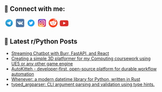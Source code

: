## 🔎 Connect with me:
[<img src="https://github.com/bullbesh/bullbesh/blob/main/images/Telegram.png" width="32" height="32" />](https://t.me/bullbesh)
[<img src="https://github.com/bullbesh/bullbesh/blob/main/images/VK.png" width="32" height="32" />](https://vk.com/bullbesh)
[<img src="https://github.com/bullbesh/bullbesh/blob/main/images/Twitter.png" width="32" height="32" />](https://twitter.com/bullbesh1)
[<img src="https://github.com/bullbesh/bullbesh/blob/main/images/Instagram.png" width="32" height="32" />](https://www.instagram.com/bullbesh)
[<img src="https://github.com/bullbesh/bullbesh/blob/main/images/Reddit.png" width="32" height="32" />](https://www.reddit.com/user/bullbesh)
[<img src="https://github.com/bullbesh/bullbesh/blob/main/images/YouTube.png" width="32" height="32" />](https://www.youtube.com/channel/UCtfjRs6uzgq5mfm8S06WTcg)

## 📕 Latest r/Python Posts
<!-- BLOG-POST-LIST:START -->
- [Streaming Chatbot with Burr, FastAPI, and React](https://www.reddit.com/r/Python/comments/1dyeqj2/streaming_chatbot_with_burr_fastapi_and_react/)
- [Creating a simple 3D platformer for my Computing coursework using UE5 or any other game engine](https://www.reddit.com/r/Python/comments/1dydt35/creating_a_simple_3d_platformer_for_my_computing/)
- [AutoKitteh - developer-first, open-source platform for durable workflow automation](https://www.reddit.com/r/Python/comments/1dyd5ne/autokitteh_developerfirst_opensource_platform_for/)
- [Whenever: a modern datetime library for Python, written in Rust](https://www.reddit.com/r/Python/comments/1dyb8gn/whenever_a_modern_datetime_library_for_python/)
- [typed_argparser: CLI argument parsing and validation using type hints.](https://www.reddit.com/r/Python/comments/1dyabhz/typed_argparser_cli_argument_parsing_and/)
<!-- BLOG-POST-LIST:END -->
